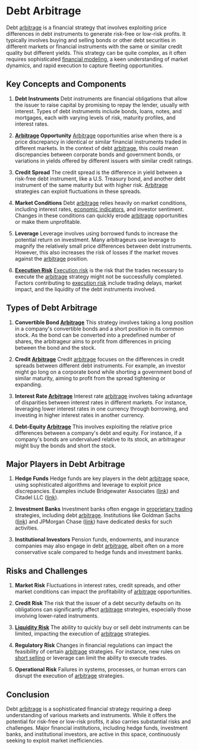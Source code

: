 # Debt Arbitrage

Debt [arbitrage](../a/arbitrage.md) is a financial strategy that involves exploiting price differences in debt instruments to generate risk-free or low-risk profits. It typically involves buying and selling bonds or other debt securities in different markets or financial instruments with the same or similar credit quality but different yields. This strategy can be quite complex, as it often requires sophisticated [financial modeling](../f/financial_modeling.md), a keen understanding of market dynamics, and rapid execution to capture fleeting opportunities.

## Key Concepts and Components

1. **Debt Instruments**
   Debt instruments are financial obligations that allow the issuer to raise capital by promising to repay the lender, usually with interest. Types of debt instruments include bonds, loans, notes, and mortgages, each with varying levels of risk, maturity profiles, and interest rates.

2. **[Arbitrage](../a/arbitrage.md) Opportunity**
   [Arbitrage](../a/arbitrage.md) opportunities arise when there is a price discrepancy in identical or similar financial instruments traded in different markets. In the context of debt [arbitrage](../a/arbitrage.md), this could mean discrepancies between corporate bonds and government bonds, or variations in yields offered by different issuers with similar credit ratings.

3. **Credit Spread**
   The credit spread is the difference in yield between a risk-free debt instrument, like a U.S. Treasury bond, and another debt instrument of the same maturity but with higher risk. [Arbitrage](../a/arbitrage.md) strategies can exploit fluctuations in these spreads.

4. **Market Conditions**
   Debt [arbitrage](../a/arbitrage.md) relies heavily on market conditions, including interest rates, [economic indicators](../e/economic_indicators.md), and investor sentiment. Changes in these conditions can quickly erode [arbitrage](../a/arbitrage.md) opportunities or make them unprofitable.

5. **Leverage**
   Leverage involves using borrowed funds to increase the potential return on investment. Many arbitrageurs use leverage to magnify the relatively small price differences between debt instruments. However, this also increases the risk of losses if the market moves against the [arbitrage](../a/arbitrage.md) position.

6. **[Execution Risk](../e/execution_risk.md)**
   [Execution risk](../e/execution_risk.md) is the risk that the trades necessary to execute the [arbitrage](../a/arbitrage.md) strategy might not be successfully completed. Factors contributing to [execution risk](../e/execution_risk.md) include trading delays, market impact, and the liquidity of the debt instruments involved.

## Types of Debt Arbitrage

1. **Convertible Bond [Arbitrage](../a/arbitrage.md)**
   This strategy involves taking a long position in a company's convertible bonds and a short position in its common stock. As the bond can be converted into a predefined number of shares, the arbitrageur aims to profit from differences in pricing between the bond and the stock.

2. **Credit [Arbitrage](../a/arbitrage.md)**
   Credit [arbitrage](../a/arbitrage.md) focuses on the differences in credit spreads between different debt instruments. For example, an investor might go long on a corporate bond while shorting a government bond of similar maturity, aiming to profit from the spread tightening or expanding.

3. **Interest Rate [Arbitrage](../a/arbitrage.md)**
   Interest rate [arbitrage](../a/arbitrage.md) involves taking advantage of disparities between interest rates in different markets. For instance, leveraging lower interest rates in one currency through borrowing, and investing in higher interest rates in another currency.

4. **Debt-Equity [Arbitrage](../a/arbitrage.md)**
   This involves exploiting the relative price differences between a company's debt and equity. For instance, if a company's bonds are undervalued relative to its stock, an arbitrageur might buy the bonds and short the stock.

## Major Players in Debt Arbitrage

1. **Hedge Funds**
   Hedge funds are key players in the debt [arbitrage](../a/arbitrage.md) space, using sophisticated algorithms and leverage to exploit price discrepancies. Examples include Bridgewater Associates ([link](https://www.bridgewater.com/)) and Citadel LLC ([link](https://www.citadel.com/)).

2. **Investment Banks**
   Investment banks often engage in [proprietary trading](../p/proprietary_trading.md) strategies, including debt [arbitrage](../a/arbitrage.md). Institutions like Goldman Sachs ([link](https://www.goldmansachs.com/)) and JPMorgan Chase ([link](https://www.jpmorgan.com/)) have dedicated desks for such activities.

3. **Institutional Investors**
   Pension funds, endowments, and insurance companies may also engage in debt [arbitrage](../a/arbitrage.md), albeit often on a more conservative scale compared to hedge funds and investment banks.

## Risks and Challenges

1. **Market Risk**
   Fluctuations in interest rates, credit spreads, and other market conditions can impact the profitability of [arbitrage](../a/arbitrage.md) opportunities.

2. **Credit Risk**
   The risk that the issuer of a debt security defaults on its obligations can significantly affect [arbitrage](../a/arbitrage.md) strategies, especially those involving lower-rated instruments.

3. **[Liquidity Risk](../l/liquidity_risk.md)**
   The ability to quickly buy or sell debt instruments can be limited, impacting the execution of [arbitrage](../a/arbitrage.md) strategies.

4. **Regulatory Risk**
   Changes in financial regulations can impact the feasibility of certain [arbitrage](../a/arbitrage.md) strategies. For instance, new rules on [short selling](../s/short_selling.md) or leverage can limit the ability to execute trades.

5. **Operational Risk**
   Failures in systems, processes, or human errors can disrupt the execution of [arbitrage](../a/arbitrage.md) strategies.

## Conclusion

Debt [arbitrage](../a/arbitrage.md) is a sophisticated financial strategy requiring a deep understanding of various markets and instruments. While it offers the potential for risk-free or low-risk profits, it also carries substantial risks and challenges. Major financial institutions, including hedge funds, investment banks, and institutional investors, are active in this space, continuously seeking to exploit market inefficiencies.